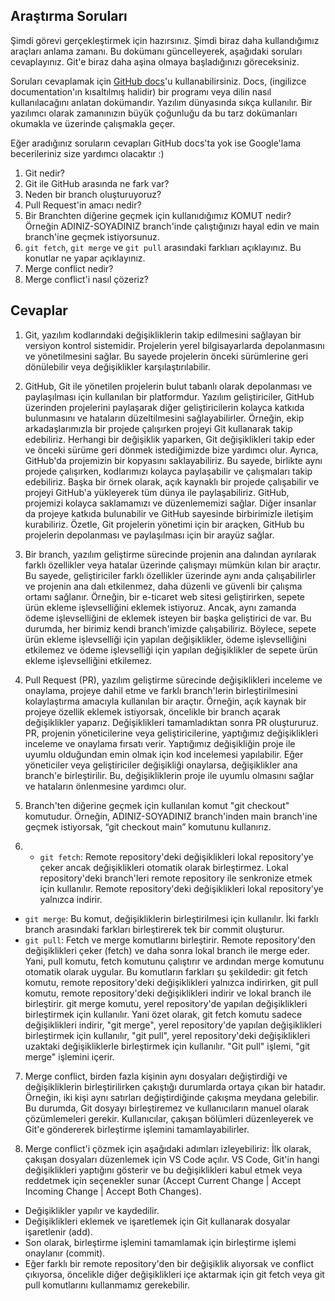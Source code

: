 ## Araştırma Soruları

Şimdi görevi gerçekleştirmek için hazırsınız. Şimdi biraz daha kullandığımız araçları anlama zamanı. Bu dokümanı güncelleyerek, aşağıdaki soruları cevaplayınız. Git'e biraz daha aşina olmaya başladığınızı göreceksiniz. 

Soruları cevaplamak için [GitHub docs](https://docs.github.com/en)'u kullanabilirsiniz. Docs, (ingilizce documentation'ın kısaltılmış halidir) bir programı veya dilin nasıl kullanılacağını anlatan dokümandır. Yazılım dünyasında sıkça kullanılır. Bir yazılımcı olarak zamanınızın büyük çoğunluğu da bu tarz dokümanları okumakla ve üzerinde çalışmakla geçer.

Eğer aradığınız soruların cevapları GitHub docs'ta yok ise Google'lama becerileriniz size yardımcı olacaktır :)

1. Git nedir?
2. Git ile GitHub arasında ne fark var?
3. Neden bir branch oluşturuyoruz? 
4. Pull Request'in amacı nedir?
5. Bir Branchten diğerine geçmek için kullanıdığımız KOMUT nedir? Örneğin ADINIZ-SOYADINIZ branch'inde çalıştığınızı hayal edin ve main branch'ine geçmek istiyorsunuz.
6. `git fetch`, `git merge` ve `git pull` arasındaki farklıarı açıklayınız. Bu konutlar ne yapar açıklayınız.
7. Merge conflict nedir?
8. Merge conflict'i nasıl çözeriz?

## Cevaplar 

1. Git, yazılım kodlarındaki değişikliklerin takip edilmesini sağlayan bir versiyon kontrol sistemidir. Projelerin yerel bilgisayarlarda depolanmasını ve yönetilmesini sağlar. Bu sayede projelerin önceki sürümlerine geri dönülebilir veya değişiklikler karşılaştırılabilir. 

2. GitHub, Git ile yönetilen projelerin bulut tabanlı olarak depolanması ve paylaşılması için kullanılan bir platformdur. Yazılım geliştiriciler, GitHub üzerinden projelerini paylaşarak diğer geliştiricilerin kolayca katkıda bulunmasını ve hataların düzeltilmesini sağlayabilirler. Örneğin, ekip arkadaşlarımızla bir projede çalışırken projeyi Git kullanarak takip edebiliriz. Herhangi bir değişiklik yaparken, Git değişiklikleri takip eder ve önceki sürüme geri dönmek istediğimizde bize yardımcı olur. Ayrıca, GitHub'da projemizin bir kopyasını saklayabiliriz. Bu sayede, birlikte aynı projede çalışırken, kodlarımızı kolayca paylaşabilir ve çalışmaları takip edebiliriz. Başka bir örnek olarak, açık kaynaklı bir projede çalışabilir ve projeyi GitHub'a yükleyerek tüm dünya ile paylaşabiliriz. GitHub, projemizi kolayca saklamamızı ve düzenlememizi sağlar. Diğer insanlar da projeye katkıda bulunabilir ve GitHub sayesinde birbirimizle iletişim kurabiliriz. Özetle, Git projelerin yönetimi için bir araçken, GitHub bu projelerin depolanması ve paylaşılması için bir arayüz sağlar.

3. Bir branch, yazılım geliştirme sürecinde projenin ana dalından ayrılarak farklı özellikler veya hatalar üzerinde çalışmayı mümkün kılan bir araçtır. Bu sayede, geliştiriciler farklı özellikler üzerinde aynı anda çalışabilirler ve projenin ana dalı etkilenmez, daha düzenli ve güvenli bir çalışma ortamı sağlanır. Örneğin, bir e-ticaret web sitesi geliştirirken, sepete ürün ekleme işlevselliğini eklemek istiyoruz. Ancak, aynı zamanda ödeme işlevselliğini de eklemek isteyen bir başka geliştirici de var. Bu durumda, her birimiz kendi branch'imizde çalışabiliriz. Böylece, sepete ürün ekleme işlevselliği için yapılan değişiklikler, ödeme işlevselliğini etkilemez ve ödeme işlevselliği için yapılan değişiklikler de sepete ürün ekleme işlevselliğini etkilemez. 

4. Pull Request (PR), yazılım geliştirme sürecinde değişiklikleri inceleme ve onaylama, projeye dahil etme ve farklı branch'lerin birleştirilmesini kolaylaştırma amacıyla kullanılan bir araçtır. Örneğin, açık kaynak bir projeye özellik eklemek istiyorsak, öncelikle bir branch açarak değişiklikler yaparız. Değişiklikleri tamamladıktan sonra PR oluştururuz. PR, projenin yöneticilerine veya geliştiricilerine, yaptığımız değişiklikleri inceleme ve onaylama fırsatı verir. Yaptığımız değişikliğin proje ile uyumlu olduğundan emin olmak için kod incelemesi yapılabilir. Eğer yöneticiler veya geliştiriciler değişikliği onaylarsa, değişiklikler ana branch'e birleştirilir. Bu, değişikliklerin proje ile uyumlu olmasını sağlar ve hataların önlenmesine yardımcı olur.

5. Branch'ten diğerine geçmek için kullanılan komut "git checkout" komutudur. Örneğin, ADINIZ-SOYADINIZ branch'inden main branch'ine geçmek istiyorsak, “git checkout main” komutunu kullanırız.

6. - `git fetch`: Remote repository'deki değişiklikleri lokal repository'ye çeker ancak değişiklikleri otomatik olarak birleştirmez. Lokal repository'deki branch'leri remote repository ile senkronize etmek için kullanılır. Remote repository'deki değişiklikleri lokal repository'ye yalnızca indirir.
- `git merge`: Bu komut, değişikliklerin birleştirilmesi için kullanılır. İki farklı branch arasındaki farkları birleştirerek tek bir commit oluşturur.
- `git pull`: Fetch ve merge komutlarını birleştirir. Remote repository'den değişiklikleri çeker (fetch) ve daha sonra lokal branch ile merge eder. Yani, pull komutu, fetch komutunu çalıştırır ve ardından merge komutunu otomatik olarak uygular. Bu komutların farkları şu şekildedir:
git fetch komutu, remote repository'deki değişiklikleri yalnızca indirirken, git pull komutu, remote repository'deki değişiklikleri indirir ve lokal branch ile birleştirir. git merge komutu, yerel repository'de yapılan değişiklikleri birleştirmek için kullanılır. Yani özet olarak, git fetch komutu sadece değişiklikleri indirir, "git merge", yerel repository'de yapılan değişiklikleri birleştirmek için kullanılır, "git pull", yerel repository'deki değişiklikleri uzaktaki değişikliklerle birleştirmek için kullanılır. "Git pull" işlemi, "git merge" işlemini içerir.

7.  Merge conflict, birden fazla kişinin aynı dosyaları değiştirdiği ve değişikliklerin birleştirilirken çakıştığı durumlarda ortaya çıkan bir hatadır. Örneğin, iki kişi aynı satırları değiştirdiğinde çakışma meydana gelebilir. Bu durumda, Git dosyayı birleştiremez ve kullanıcıların manuel olarak çözümlemeleri gerekir. Kullanıcılar, çakışan bölümleri düzenleyerek ve Git'e göndererek birleştirme işlemini tamamlayabilirler.

8. Merge conflict'i çözmek için aşağıdaki adımları izleyebiliriz:
İlk olarak, çakışan dosyaları düzenlemek için VS Code açılır.
VS Code, Git'in hangi değişiklikleri yaptığını gösterir ve bu değişiklikleri kabul etmek veya reddetmek için seçenekler sunar (Accept Current Change | Accept Incoming Change | Accept Both Changes).
- Değişiklikler yapılır ve kaydedilir.
- Değişiklikleri eklemek ve işaretlemek için Git kullanarak dosyalar işaretlenir (add).
- Son olarak, birleştirme işlemini tamamlamak için birleştirme işlemi onaylanır (commit).
- Eğer farklı bir remote repository'den bir değişiklik alıyorsak ve conflict çıkıyorsa, öncelikle diğer değişiklikleri içe aktarmak için git fetch veya git pull komutlarını kullanmamız gerekebilir.
